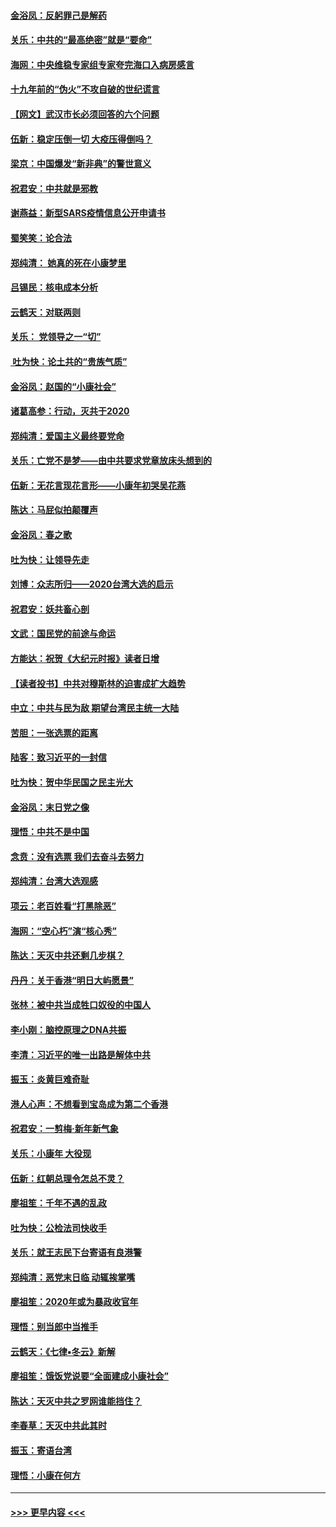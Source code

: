 #### [金浴凤：反躬罪己是解药](../pages/nsc993/n11820280.md?t=01260344) 
#### [关乐：中共的“最高绝密”就是“要命”](../pages/nsc993/n11816946.md?t=01260344) 
#### [海网：中央维稳专家组专家夸完海口入病房感言](../pages/nsc993/n11815138.md?t=01260344) 
#### [十九年前的“伪火”不攻自破的世纪谎言](../pages/nsc993/n11813238.md?t=01260344) 
#### [【网文】武汉市长必须回答的六个问题](../pages/nsc993/n11813848.md?t=01260344) 
#### [伍新：稳定压倒一切 大疫压得倒吗？](../pages/nsc993/n11812634.md?t=01260344) 
#### [梁京：中国爆发“新非典”的警世意义](../pages/nsc993/n11812554.md?t=01260344) 
#### [祝君安：中共就是邪教](../pages/nsc993/n11812431.md?t=01260344) 
#### [谢燕益：新型SARS疫情信息公开申请书](../pages/nsc993/n11808840.md?t=01260344) 
#### [蜀笑笑：论合法](../pages/nsc993/n11808064.md?t=01260344) 
#### [郑纯清： 她真的死在小康梦里](../pages/nsc993/n11806623.md?t=01260344) 
#### [吕锡民：核电成本分析](../pages/nsc993/n11806284.md?t=01260344) 
#### [云鹤天：对联两则](../pages/nsc993/n11805957.md?t=01260344) 
#### [关乐： 党领导之一“切”](../pages/nsc993/n11804505.md?t=01260344) 
#### [ 吐为快：论土共的“贵族气质”](../pages/nsc993/n11804490.md?t=01260344) 
#### [金浴凤：赵国的“小康社会”](../pages/nsc993/n11804452.md?t=01260344) 
#### [诸葛高参：行动，灭共于2020](../pages/nsc993/n11804120.md?t=01260344) 
#### [郑纯清：爱国主义最终要党命](../pages/nsc993/n11802197.md?t=01260344) 
#### [关乐：亡党不是梦——由中共要求党章放床头想到的](../pages/nsc993/n11802156.md?t=01260344) 
#### [伍新：无花言现花言形——小康年初哭吴花燕](../pages/nsc993/n11800044.md?t=01260344) 
#### [陈达：马屁似拍颠覆声](../pages/nsc993/n11800010.md?t=01260344) 
#### [金浴凤：春之歌](../pages/nsc993/n11797687.md?t=01260344) 
#### [吐为快：让领导先走](../pages/nsc993/n11797512.md?t=01260344) 
#### [刘博：众志所归——2020台湾大选的启示](../pages/nsc993/n11796878.md?t=01260344) 
#### [祝君安：妖共畜心剖](../pages/nsc993/n11794273.md?t=01260344) 
#### [文武：国民党的前途与命运](../pages/nsc993/n11794198.md?t=01260344) 
#### [方能达：祝贺《大纪元时报》读者日增](../pages/nsc993/n11793807.md?t=01260344) 
#### [【读者投书】中共对穆斯林的迫害成扩大趋势](../pages/nsc993/n11791371.md?t=01260344) 
#### [中立：中共与民为敌 期望台湾民主统一大陆](../pages/nsc993/n11790392.md?t=01260344) 
#### [苦胆：一张选票的距离](../pages/nsc993/n11788914.md?t=01260344) 
#### [陆客：致习近平的一封信](../pages/nsc993/n11788867.md?t=01260344) 
#### [吐为快：贺中华民国之民主光大](../pages/nsc993/n11788618.md?t=01260344) 
#### [金浴凤：末日党之像](../pages/nsc993/n11787475.md?t=01260344) 
#### [理悟：中共不是中国](../pages/nsc993/n11787463.md?t=01260344) 
#### [念贲：没有选票  我们去奋斗去努力](../pages/nsc993/n11787398.md?t=01260344) 
#### [郑纯清：台湾大选观感](../pages/nsc993/n11786210.md?t=01260344) 
#### [项云：老百姓看“打黑除恶”](../pages/nsc993/n11785398.md?t=01260344) 
#### [海网：“空心朽”演“核心秀”](../pages/nsc993/n11783874.md?t=01260344) 
#### [陈达：天灭中共还剩几步棋？](../pages/nsc993/n11783719.md?t=01260344) 
#### [丹丹：关于香港“明日大屿愿景”](../pages/nsc993/n11783273.md?t=01260344) 
#### [张林：被中共当成牲口奴役的中国人](../pages/nsc993/n11782397.md?t=01260344) 
#### [李小刚：脑控原理之DNA共振](../pages/nsc993/n11780962.md?t=01260344) 
#### [李清：习近平的唯一出路是解体中共](../pages/nsc993/n11780866.md?t=01260344) 
#### [振玉：炎黄巨难奇耻](../pages/nsc993/n11779632.md?t=01260344) 
#### [港人心声：不想看到宝岛成为第二个香港](../pages/nsc993/n11778817.md?t=01260344) 
#### [祝君安：一剪梅‧新年新气象](../pages/nsc993/n11776340.md?t=01260344) 
#### [关乐：小康年 大役现](../pages/nsc993/n11774213.md?t=01260344) 
#### [伍新：红朝总理令怎总不灵？](../pages/nsc993/n11770813.md?t=01260344) 
#### [廖祖笙：千年不遇的乱政](../pages/nsc993/n11770373.md?t=01260344) 
#### [吐为快：公检法司快收手](../pages/nsc993/n11770359.md?t=01260344) 
#### [关乐：就王志民下台寄语有良港警](../pages/nsc993/n11769903.md?t=01260344) 
#### [郑纯清：恶党末日临 动辄挨掌嘴](../pages/nsc993/n11769356.md?t=01260344) 
#### [廖祖笙：2020年或为暴政收官年](../pages/nsc993/n11768216.md?t=01260344) 
#### [理悟：别当郎中当推手](../pages/nsc993/n11768243.md?t=01260344) 
#### [云鹤天：《七律▪冬云》新解](../pages/nsc993/n11768204.md?t=01260344) 
#### [廖祖笙：饿饭党说要“全面建成小康社会”](../pages/nsc993/n11767482.md?t=01260344) 
#### [陈达：天灭中共之罗网谁能挡住？](../pages/nsc993/n11767465.md?t=01260344) 
#### [李春草：天灭中共此其时](../pages/nsc993/n11767452.md?t=01260344) 
#### [振玉：寄语台湾](../pages/nsc993/n11767432.md?t=01260344) 
#### [理悟：小康在何方](../pages/nsc993/n11767394.md?t=01260344) 

----
#### [ >>> 更早内容 <<< ](../indexes/nsc993-earlier.md)
